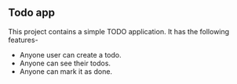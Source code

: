## Todo app

This project contains a simple TODO application. 
It has the following features-

  - Anyone user can create a todo.
 - Anyone can see their todos.
 - Anyone can mark it as done.